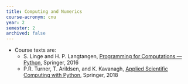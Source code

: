 ```yaml
---
title: Computing and Numerics
course-acronym: cnu
year: 2
semester: 2
archived: false
---
```


- Course texts are:
	- S. Linge and H. P. Langtangen, [Programming for Computations &mdash; Python](https://discovered.ed.ac.uk/permalink/f/1s15qcp/TN_cdi_proquest_ebookcentral_EBC5577932), Springer, 2016
	- P.R. Turner, T. Arildsen, and K. Kavanagh, [Applied Scientific Computing with Python](https://discovered.ed.ac.uk/permalink/f/1s15qcp/TN_cdi_proquest_ebookcentral_EBC5577932), Springer, 2018